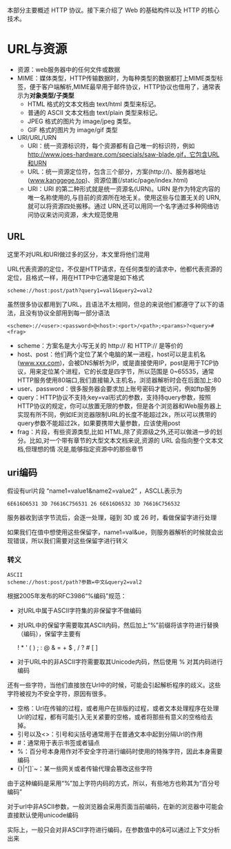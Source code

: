 本部分主要概述 HTTP 协议。接下来介绍了 Web 的基础构件以及 HTTP 的核心技术。

# URL与资源
- 资源：web服务器中的任何文件或数据
- MIME：媒体类型，HTTP传输数据时，为每种类型的数据都打上MIME类型标签，便于客户端解析,MIME最早用于邮件协议，HTTP协议也借用了，通常表示为**对象类型/子类型**
    - HTML 格式的文本文档由 text/html 类型来标记。
    - 普通的 ASCII 文本文档由 text/plain 类型来标记。
    - JPEG 格式的图片为 image/jpeg 类型。
    - GIF 格式的图片为 image/gif 类型
- URI/URL/URN
    - URI：统一资源标识符，每个资源都有自己唯一的标识符，例如 http://www.joes-hardware.com/specials/saw-blade.gif，它包含URL和URN
    - URL：统一资源定位符，包含三个部分，方案(http://)、服务器地址(www.kanggege.top)、资源位置(/static/page/index.html)
    - URI：URI 的第二种形式就是统一资源名(URN)。URN 是作为特定内容的唯一名称使用的,与目前的资源所在地无关。使用这些与位置无关的 URN,就可以将资源四处搬移。通过 URN,还可以用同一个名字通过多种网络访问协议来访问资源，未大规范使用

## URL
这里不对URL和URI做过多的区分，本文里将他们混用

URL代表资源的定位，不仅是HTTP请求，在任何类型的请求中，他都代表资源的定位，且格式一样，用在HTTP中它通常是如下格式

    scheme://host:post/path?query1=val1&query2=val2

虽然很多协议都用到了URL，且语法不太相同，但总的来说他们都遵守了以下的语法，且没有协议全部用到每一部分语法

    <scheme>://<user>:<password>@<host>:<port>/<path>;<params>?<query>#<frag>

- scheme：方案名是大小写无关的 http:// 和 HTTP:// 是等价的
- host、post：他们两个定位了某个电脑的某一进程，host可以是主机名(www.xxx.com)，会被DNS解析为IP，或是直接使用IP，post是用于TCP协议，用来定位某个进程，它的长度是四字节，所以范围是 0~65535，通常HTTP服务使用80端口,我们直接输入主机名，浏览器解析时会在后面加上:80
- user、password：很多服务器会要求加上账号密码才能访问，例如ftp服务
- query：HTTP协议不支持;key=val形式的参数，支持持query参数，按照HTTP协议的规定，你可以放置无限的参数，但是各个浏览器和Web服务器上实现有所不同，例如IE浏览器限制URL的长度不能超过2k，所以可以携带的query参数不能超过2k，如果要携带大量参数，应该使用post
- frag：片段，有些资源类型,比如 HTML,除了资源级之外,还可以做进一步的划分。比如,对一个带有章节的大型文本文档来说,资源的 URL 会指向整个文本文档,但理想的情
况是,能够指定资源中的那些章节

## uri编码
假设有url片段 “name1=value1&name2=value2” ，ASCLL表示为 

    6E616D6531 3D 76616C756531 26 6E616D6532 3D 76616C756532

服务器收到该字节流后，会逐一处理，碰到 3D 或 26 时，看做保留字进行处理

如果我们在值中想使用这些保留字，name1=val&ue，则服务器解析的时候就会出现错误，所以我们需要对这些保留字进行转义

### 转义


    ASCII
    scheme://host:post/path?参数=中文&query2=val2

根据2005年发布的RFC3986“%编码”规范：

- 对URL中属于ASCII字符集的非保留字不做编码
- 对URL中的保留字需要取其ASCII内码，然后加上“%”前缀将该字符进行替换（编码），保留字主要有

    ! * ' ( ) ; : @ & = + $ , / ? # [ ]

- 对于URL中的非ASCII字符需要取其Unicode内码，然后使用 % 对其内码进行编码

还有一些字符，当他们直接放在Url中的时候，可能会引起解析程序的歧义。这些字符被视为不安全字符，原因有很多。

- 空格：Url在传输的过程，或者用户在排版的过程，或者文本处理程序在处理Url的过程，都有可能引入无关紧要的空格，或者将那些有意义的空格给去掉。
- 引号以及<>：引号和尖括号通常用于在普通文本中起到分隔Url的作用
- #：通常用于表示书签或者锚点
- %：百分号本身用作对不安全字符进行编码时使用的特殊字符，因此本身需要编码
- {}|\^[]`~：某一些网关或者传输代理会篡改这些字符

由于这种编码是采用“%”加上字符内码的方式，所以，有些地方也称其为“百分号编码”

对于url中非ASCII参数，一般浏览器会采用页面当前编码，在新的浏览器中可能会直接默认使用unicode编码

实际上，一般只会对非ASCII字符进行编码，在参数值中的&可以通过上下文分析出来
